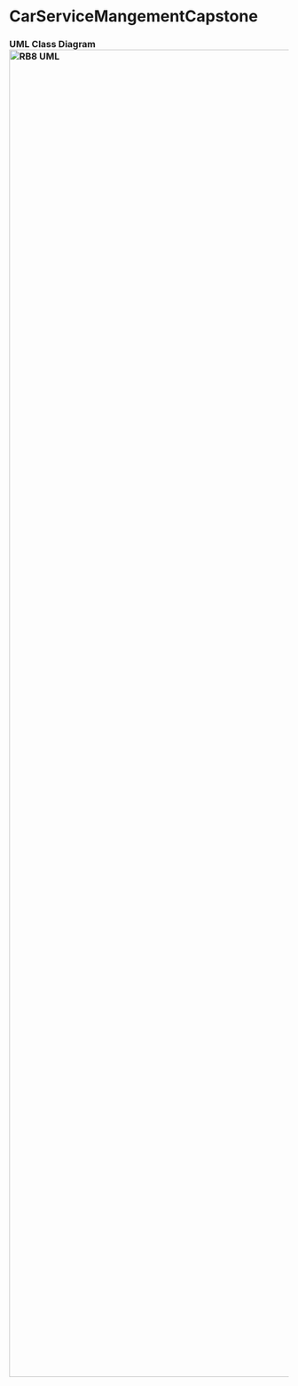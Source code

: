 # CarServiceMangementCapstone
### UML Class Diagram <img width="2709" height="2389" alt="RB8 UML" src="https://github.com/user-attachments/assets/78b2666c-3b25-45f4-9cc0-b7d66bc2b5bc" />
